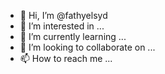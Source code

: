 - 👋 Hi, I’m @fathyelsyd
- 👀 I’m interested in ...
- 🌱 I’m currently learning ...
- 💞️ I’m looking to collaborate on ...
- 📫 How to reach me ...

<!---
fathyelsyd/fathyelsyd is a ✨ special ✨ repository because its `README.md` (this file) appears on your GitHub profile.
You can click the Preview link to take a look at your changes.
--->
